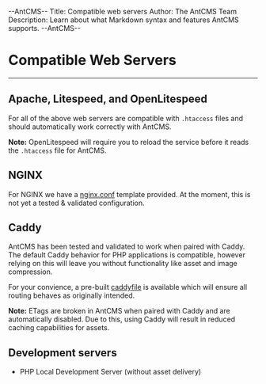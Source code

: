 --AntCMS--
Title: Compatible web servers
Author: The AntCMS Team
Description: Learn about what Markdown syntax and features AntCMS supports.
--AntCMS--

# Compatible Web Servers

---

## Apache, Litespeed, and OpenLitespeed

For all of the above web servers are compatible with `.htaccess` files and should automatically work correctly with AntCMS.

**Note:** OpenLitespeed will require you to reload the service before it reads the `.htaccess` file for AntCMS.

## NGINX

For NGINX we have a [nginx.conf](https://github.com/AntCMS-org/AntCMS/blob/main/configs/nginx.conf) template provided.
At the moment, this is not yet a tested & validated configuration.

## Caddy

AntCMS has been tested and validated to work when paired with Caddy.
The default Caddy behavior for PHP applications is compatible, however relying on this will leave you without functionality like asset and image compression.

For your convience, a pre-built [caddyfile](https://github.com/AntCMS-org/AntCMS/blob/main/configs/caddyfile) is available which will ensure all routing behaves as originally intended.

**Note:** ETags are broken in AntCMS when paired with Caddy and are automatically disabled. Due to this, using Caddy will result in reduced caching capabilities for assets.

## Development servers

 - PHP Local Development Server (without asset delivery)
